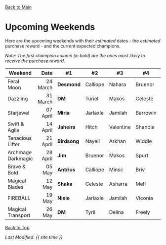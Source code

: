 [Back to Main](index.md)

# Upcoming Weekends

Here are the upcoming weekends with their *estimated* dates - the *estimated* purchase reward - and the current expected champions.

*Note: The first champion column (in bold) are the ones most likely to receive the purchase reward.*

| Weekend | Date | #1 | #2 | #3 | #4 | #5 | Reward |
|---|--:|---|---|---|---|---|---|
| Feral Moon | 24 March | **Desmond** | Calliope | Nahara | Bruenor | Nova | Golden Epic |
| Dazzling | 31 March | **DM** | Turiel | Makos | Celeste | Hew Maan | Golden Epic |
| Starjewel | 07 April | **Miria** | Jarlaxle | Jamilah | Barrowin | Spurt | Golden Epic |
| Swift & Agile | 14 April | **Jaheira** | Hitch | Valentine | Shandie | Tyril | [Feats](feats.md) |
| Tenacious Lifter | 21 April | **Birdsong** | Nayeli | Arkhan | Widdle | Gazrick | [Feats](feats.md) |
| Archmage Darkmagic | 28 April | **Jim** | Bruenor | Makos | Spurt | Barrowin | Golden Epic |
| Brave & Bold | 05 May | **Antrius** | Calliope | Minsc | Briv | Krydle | Golden Epic |
| Magical Blades | 12 May | **Shaka** | Celeste | Asharra | Melf | Sentry | Golden Epic |
| FIREBALL | 19 May | **Nixie** | Jarlaxle | Jamilah | Viconia | Krond | Golden Epic |
| Magical Transport | 26 May | **DM** | Tyril | Delina | Freely | Deekin | Golden Epic |

[Back to Top](#top)

*Last Modified: {{ site.time }}*